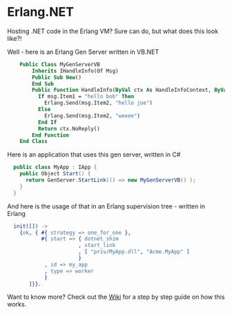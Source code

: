 Erlang.NET
===

Hosting .NET code in the Erlang VM? Sure can do, but what does this look like?!

Well - here is an Erlang Gen Server written in VB.NET

```vb
    Public Class MyGenServerVB
        Inherits IHandleInfo(Of Msg)
        Public Sub New()
        End Sub
        Public Function HandleInfo(ByVal ctx As HandleInfoContext, ByVal msg As Msg) As HandleInfoResult
          If msg.Item1 = "hello bob" Then
            Erlang.Send(msg.Item2, "hello joe")
          Else
            Erlang.Send(msg.Item2, "weeee")
          End If
          Return ctx.NoReply()
        End Function
    End Class
```

Here is an application that uses this gen server, written in C#


```csharp
  public class MyApp : IApp {
    public Object Start() {
      return GenServer.StartLink(() => new MyGenServerVB() );
    }
  }
```


And here is the usage of that in an Erlang supervision tree - written in Erlang


```erlang
  init([]) ->
    {ok, { #{ strategy => one_for_one }, 
           #{ start => { dotnet_shim
                       , start_link
                       , [ "priv/MyApp.dll", "Acme.MyApp" ]
                       }
            , id => my_app
            , type => worker
            }
       ]}}.
```

Want to know more? Check out the [Wiki](/wiki/Getting-Started) for a step by step guide on how this works.
